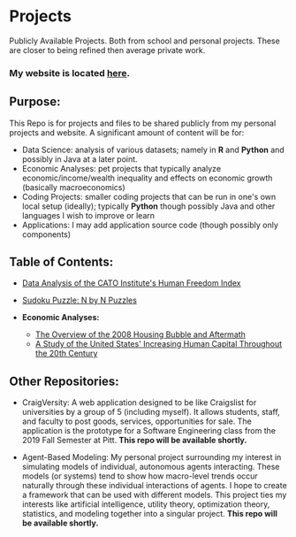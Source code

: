 # Projects
Publicly Available Projects.  Both from school and personal projects.  These are closer to being refined then average private work.

### My website is located [here](https://andrew-morgan-website.herokuapp.com).

## Purpose: 

This Repo is for projects and files to be shared publicly from my personal projects and website. A significant amount of content will be for:

- Data Science: analysis of various datasets; namely in **R** and **Python** and possibly in Java at a later point.
- Economic Analyses: pet projects that typically analyze economic/income/wealth inequality and effects on economic 
  growth (basically macroeconomics)
- Coding Projects: smaller coding projects that can be run in one's own local setup (ideally); 
  typically **Python** though possibly Java and other languages I wish to improve or learn
- Applications: I may add application source code (though possibly only components)


## Table of Contents:

- [Data Analysis of the CATO Institute's Human Freedom Index](https://github.com/amm414/Projects/tree/master/WrittenPosts/DataAnalyses/HumanFreedomIndex/AnalysisOfHumanFreedomIndex)

- [Sudoku Puzzle: N by N Puzzles](https://github.com/amm414/Projects/tree/master/CodingProjects/Sudoku)

- **Economic Analyses:**
  - [The Overview of the 2008 Housing Bubble and Aftermath](https://github.com/amm414/Projects/tree/master/WrittenPosts/EconomicPapers/HousingCrisis2008)
  - [A Study of the United States' Increasing Human Capital Throughout the 20th Century](https://github.com/amm414/Projects/tree/master/WrittenPosts/EconomicPapers/USAEducation20thCentury)


## Other Repositories:

- CraigVersity: A web application designed to be like Craigslist for universities by a group of 5 (including myself). 
  It allows students, staff, and faculty to post goods, services, opportunities for sale. The application is the 
  prototype for a Software Engineering class from the 2019 Fall Semester at Pitt. **This repo will be available shortly.**
  
- Agent-Based Modeling: My personal project surrounding my interest in simulating models of individual, autonomous 
  agents interacting. These models (or systems) tend to show how macro-level trends occur naturally through these 
  individual interactions of agents. I hope to create a framework that can be used with different models. This project 
  ties my interests like artificial intelligence, utility theory, optimization theory, statistics, and modeling together
  into a singular project. **This repo will be available shortly.**


<!---
amm414/amm414 is a ✨ special ✨ repository because its `README.md` (this file) appears on your GitHub profile.
You can click the Preview link to take a look at your changes.
--->

